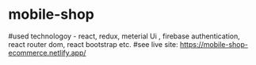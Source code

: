 # mobile-shop
#used technologoy - react, redux, meterial Ui , firebase authentication, react router dom, react bootstrap etc.
#see live site: https://mobile-shop-ecommerce.netlify.app/
